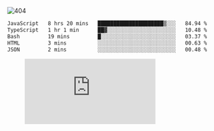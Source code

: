 ![404](https://user-images.githubusercontent.com/378023/89412096-6f759d80-d761-11ea-8c57-84b30ef3f2b1.png)
<!--START_SECTION:waka-->

```txt
JavaScript   8 hrs 20 mins   █████████████████████▒░░░   84.94 %
TypeScript   1 hr 1 min      ██▓░░░░░░░░░░░░░░░░░░░░░░   10.48 %
Bash         19 mins         █░░░░░░░░░░░░░░░░░░░░░░░░   03.37 %
HTML         3 mins          ░░░░░░░░░░░░░░░░░░░░░░░░░   00.63 %
JSON         2 mins          ░░░░░░░░░░░░░░░░░░░░░░░░░   00.48 %
```

<!--END_SECTION:waka-->
<figure><embed src="https://wakatime.com/share/@018b853e-267a-435d-a858-33e2b098b9d7/f3c3aa68-553a-4373-a9f9-2d456f62f780.svg"></embed></figure>
